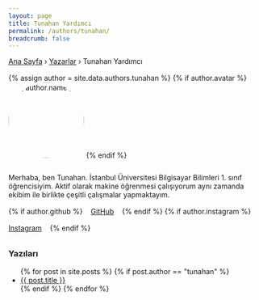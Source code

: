```yaml
---
layout: page
title: Tunahan Yardımcı
permalink: /authors/tunahan/
breadcrumb: false
---
```

<style>
  /* Breadcrumb’ı gizle */
  #breadcrumb {
    display: none !important;
  }

  /* Title’ı yukarı al */
  #topbar + article .dynamic-title {
    margin-top: 0 !important;
  }
</style>

<nav class="my-breadcrumb" style="margin-bottom:1rem;">
  <a href="{{ site.baseurl | default: '/' }}">Ana Sayfa</a> ›
  <a href="/authors/">Yazarlar</a> ›
  Tunahan Yardımcı
</nav>
{% assign author = site.data.authors.tunahan %}
{% if author.avatar %}
  <img alt="{{ author.name }}" src="{{ author.avatar }}"  style="width:150px;border-radius:50%;margin-bottom:1rem;">
{% endif %}

<!-- BURASI CV / TANITIM ALANI -->
<p>
  Merhaba, ben Tunahan. İstanbul Üniversitesi Bilgisayar Bilimleri 1. sınıf öğrencisiyim.  
  Aktif olarak makine öğrenmesi çalışıyorum aynı zamanda ekibim ile birlikte çeşitli çalışmalar yapmaktayım.
</p>

<!-- Sosyal ikonlar -->
<div class="author-links">
  {% if author.github %}
    <a href="{{ author.github }}" target="_blank" class="social-link">
      <i class="fab fa-github"></i> GitHub
    </a>
  {% endif %}
  {% if author.instagram %}
    <a href="{{ author.instagram }}" target="_blank" class="social-link">
      <i class="fab fa-instagram"></i> Instagram
    </a>
  {% endif %}
</div>
<style>
  .author-links {
    display: flex;
    gap: 1rem;
    margin-top: 1rem;
    flex-wrap: wrap;
  }

  .author-links .social-link {
    display: inline-flex;
    align-items: center;
    font-size: 1rem;
    text-decoration: none;
    gap: 0.5rem;
    color: inherit;
    transition: color 0.2s;
  }

  .author-links .social-link:hover {
    color: #0d6efd; /* hover rengi */
  }
</style>
<!-- Yazıları -->
<h3 style="margin-top: 2rem;">Yazıları</h3>
<ul>
  {% for post in site.posts %}
    {% if post.author == "tunahan" %}
      <li><a href="{{ post.url }}">{{ post.title }}</a></li>
    {% endif %}
  {% endfor %}
</ul>
